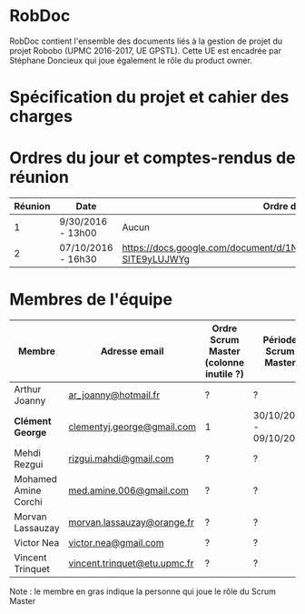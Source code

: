 # RobDoc
RobDoc contient l'ensemble des documents liés à la gestion de projet du projet Robobo (UPMC 2016-2017, UE GPSTL).
Cette UE est encadrée par Stéphane Doncieux qui joue également le rôle du product owner.

# Spécification du projet et cahier des charges


# Ordres du jour et comptes-rendus de réunion
Réunion | Date | Ordre du jour | Compte-rendu
--- | --- | --- | ---
1 | 9/30/2016 - 13h00 | Aucun | https://docs.google.com/document/d/1x5L1qwzZes5eQOqI9R3ZUnK-Rgkx6PGk_MRQsCYOB8Q/
2 | 07/10/2016 - 16h30 | https://docs.google.com/document/d/1NKCY2AAiyORjNOzOzKgRtBL8uKOZpl-SlTE9yLUJWYg | **A FAIRE**

# Membres de l'équipe
Membre | Adresse email | Ordre Scrum Master (colonne inutile ?) | Période Scrum Master
--- | --- | --- | ---
Arthur Joanny | ar_joanny@hotmail.fr | ? | ?
**Clément	George** | clementyj.george@gmail.com | 1 | 30/10/2016 - 09/10/2016
Mehdi Rezgui | rizgui.mahdi@gmail.com | ? | ?
Mohamed	Amine Corchi | med.amine.006@gmail.com | ? | ?
Morvan Lassauzay | morvan.lassauzay@orange.fr | ? | ?
Victor Nea | victor.nea@gmail.com | ? | ?
Vincent	Trinquet | vincent.trinquet@etu.upmc.fr | ? | ?

Note : le membre en gras indique la personne qui joue le rôle du Scrum Master
